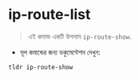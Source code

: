 # ip-route-list

> এই কমান্ড একটি উপনাম `ip-route-show`.

- মূল কমান্ডের জন্য ডকুমেন্টেশন দেখুন:

`tldr ip-route-show`
